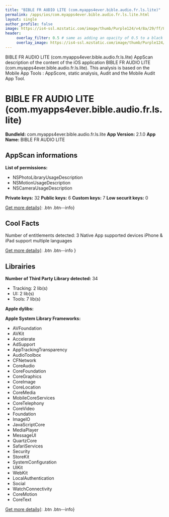 ```yaml
---
title: "BIBLE FR AUDIO LITE (com.myapps4ever.bible.audio.fr.ls.lite)"
permalink: /apps/ios/com.myapps4ever.bible.audio.fr.ls.lite.html
layout: single
author_profile: false
image: https://is4-ssl.mzstatic.com/image/thumb/Purple124/v4/8a/29/ff/8a29ff21-777a-d8d1-d759-a8157a07ffb2/AppIcon-0-0-1x_U007emarketing-0-0-0-7-0-0-sRGB-0-0-0-GLES2_U002c0-512MB-85-220-0-0.png/512x512bb.jpg
header: 
     overlay_filter: 0.5 # same as adding an opacity of 0.5 to a black background
     overlay_image: https://is4-ssl.mzstatic.com/image/thumb/Purple124/v4/8a/29/ff/8a29ff21-777a-d8d1-d759-a8157a07ffb2/AppIcon-0-0-1x_U007emarketing-0-0-0-7-0-0-sRGB-0-0-0-GLES2_U002c0-512MB-85-220-0-0.png/512x512bb.jpg
---
```

BIBLE FR AUDIO LITE (com.myapps4ever.bible.audio.fr.ls.lite) AppScan description of the content of the iOS application BIBLE FR AUDIO LITE (com.myapps4ever.bible.audio.fr.ls.lite). This analysis is based on the Mobile App Tools : AppScore, static analysis, Audit and the Mobile Audit App Tool.

# BIBLE FR AUDIO LITE (com.myapps4ever.bible.audio.fr.ls.lite)

**BundleId:** com.myapps4ever.bible.audio.fr.ls.lite
**App Version:** 2.1.0
**App Name:** BIBLE FR AUDIO LITE


## AppScan informations 

**List of permissions:** 
- NSPhotoLibraryUsageDescription
- NSMotionUsageDescription
- NSCameraUsageDescription
  
  
**Private keys:** 32
**Public keys:** 6
**Custom keys:** 7
**Low securit keys:** 0
  
[Get more details](/pricing.html){: .btn .btn--info}

## Cool Facts

Number of entitlements detected: 3
Native App
supported devices iPhone & iPad
support multiple languages
  
[Get more details](/pricing.html){: .btn .btn--info }

## Librairies 
**Number of Third Party Library detected:** 34
- Tracking: 2 lib(s)
- UI: 2 lib(s)
- Tools: 7 lib(s)


**Apple dylibs:**


**Apple System Library Frameworks:**
- AVFoundation
- AVKit
- Accelerate
- AdSupport
- AppTrackingTransparency
- AudioToolbox
- CFNetwork
- CoreAudio
- CoreFoundation
- CoreGraphics
- CoreImage
- CoreLocation
- CoreMedia
- MobileCoreServices
- CoreTelephony
- CoreVideo
- Foundation
- ImageIO
- JavaScriptCore
- MediaPlayer
- MessageUI
- QuartzCore
- SafariServices
- Security
- StoreKit
- SystemConfiguration
- UIKit
- WebKit
- LocalAuthentication
- Social
- WatchConnectivity
- CoreMotion
- CoreText


  
[Get more details](/pricing.html){: .btn .btn--info}

